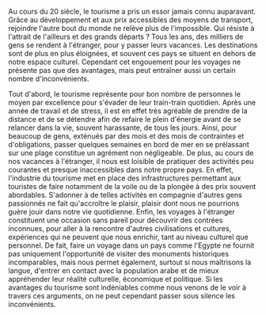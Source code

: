 
Au cours du 20 siècle, le tourisme a pris un essor jamais connu auparavant.
Grâce au développement et aux prix accessibles des moyens de transport, rejoindre l'autre bout du monde ne relève plus de l'impossible.
Qui résiste à l'attrait de l'ailleurs et des grands départs ? Tous les ans, des milliers de gens se rendent à l'étranger, pour y passer leurs vacances. Les destinations sont de plus en plus éloignées, et souvent ces pays se situent en dehors de notre espace culturel.
Cependant cet engouement pour les voyages ne présente pas que des avantages, mais peut entraîner aussi un certain nombre d'inconvénients.

Tout d'abord, le tourisme représente pour bon nombre de personnes le moyen par excellence pour s'évader de leur train-train quotidien. Après une année de travail et de stress, il est en effet très agréable de prendre de la distance et de se détendre afin de refaire le plein d'énergie avant de se relancer dans la vie, souvent harassante, de tous les jours.
Ainsi, pour beaucoup de gens, exténués par des mois et des mois de contraintes et d'obligations, passer quelques semaines en bord de mer en se prélassant sur une plage constitue un agrément non négligeable.
De plus, au cours de nos vacances à l'étranger, il nous est loisible de pratiquer des activités peu courantes et presque inaccessibles dans notre propre pays.
En effet, l'industrie du tourisme met en place des infrastructures permettant aux touristes de faire notamment de la voile ou de la plongée à des prix souvent abordables. S'adonner à de telles activités en compagnie d'autres gens passionnés ne fait qu'accroître le plaisir, plaisir dont nous ne pourrions guère jouir dans notre vie quotidienne.
Enfin, les voyages à l'étranger constituent une occasion sans pareil pour découvrir des contrées inconnues, pour aller à la rencontre d'autres civilisations et cultures, expériences qui ne peuvent que nous enrichir, tant au niveau culturel que personnel.
De fait, faire un voyage dans un pays comme l'Egypte ne fournit pas uniquement l'opportunité de visiter des monuments historiques incomparables, mais nous permet également, surtout si nous maîtrisons la langue, d'entrer en contact avec la population arabe et de mieux appréhender leur réalité culturelle, économique et politique.
Si les avantages du tourisme sont indéniables comme nous venons de le voir à travers ces arguments, on ne peut cependant passer sous silence les inconvénients.